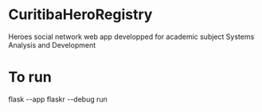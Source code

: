 # CuritibaHeroRegistry
Heroes social network web app developped for academic subject Systems Analysis and Development

# To run
flask --app flaskr --debug run
